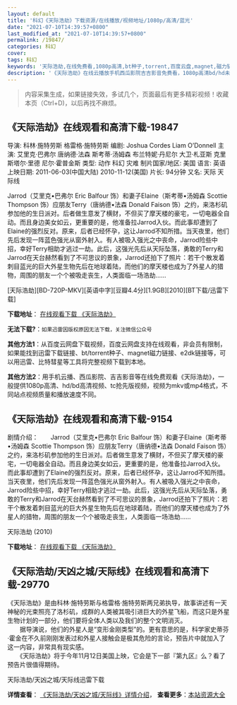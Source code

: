 ```yaml
---
layout: default
title: '科幻《天际浩劫》下载资源/在线播放/视频地址/1080p/高清/蓝光'
date: "2021-07-10T14:39:57+0800"
last_modified_at: "2021-07-10T14:39:57+0800"
permalink: /19847/
categories: 科幻
cover:
tags: 科幻
keywords: '天际浩劫,在线免费看,1080p高清,bt种子,torrent,百度云盘,magnet,磁力链,迅雷下载资源'
description: '《天际浩劫》在线云播放手机西瓜影院吉吉影音免费看，1080p高清bd/hd未删减完整版和tc抢先枪版，mkv/mp4格式，附带bt/torrent种子、magnet/磁力链、百度云盘、网盘资源迅雷下载链接'
---
```


>内容采集生成，如果链接失效，多试几个，页面最后有更多精彩视频！收藏本页（Ctrl+D)，以后再找不麻烦。


## 《天际浩劫》在线观看和高清下载-19847

导演: 科林·施特劳斯 格雷格·施特劳斯 编剧: Joshua Cordes Liam O’Donnell 主演: 艾里克·巴弗尔 唐纳德·法森 斯考蒂·汤姆森 布兰特妮·丹尼尔 大卫·札亚斯 克里斯塔尔·里德 尼尔·霍普金斯 类型: 动作 科幻 灾难 制片国家/地区: 美国 语言: 英语 上映日期: 2011-06-03(中国大陆) 2010-11-12(美国) 片长: 94分钟 又名: 天际 天际线

Jarrod（艾里克•巴弗尔 Eric Balfour 饰）和妻子Elaine（斯考蒂•汤姆森 Scottie Thompson 饰）应朋友Terry（唐纳德•法森 Donald Faison 饰）之约，来洛杉矶参加他的生日派对。后者做生意发了横财，不但买了摩天楼的豪宅，一切电器全自动。而且身边美女如云，更重要的是，他准备拉Jarrod入伙。而此事却遭到了Elaine的强烈反对。原来，后者已经怀孕，这让Jarrod不知所措。当天夜里，他们先后发现一阵蓝色强光从窗外射入。有人被吸入强光之中丧命，Jarrod险些中招，幸好Terry相助才逃过一劫。此后，这强光先后从天际坠落，勇敢的Terry和Jarrod在天台赫然看到了不可思议的景象，Jarrod还拍下了照片：若干个散发着刺目蓝光的巨大外星生物先后在地球着陆，而他们的摩天楼也成为了外星人的猎物，周围的朋友一个个被吸走丧生，人类面临一场浩劫……


[天际浩劫][BD-720P-MKV][英语中字][豆瓣4.4分][1.9GB][2010][BT下载/迅雷下载]

**下载地址**： [在线观看下载 《天际浩劫》](https://www.btdx8.com/torrent/skyline_2010.html) 


**无法下载?**：`如果迅雷因版权原因无法下载，关注微信公众号 `

**其他方法1**：从百度云网盘下载视频，百度云网盘支持在线观看，非会员有限制，如果能找到迅雷下载链接、bt/torrent种子、magnet磁力链接、e2dk链接等，可以用迅雷、比特彗星等工具将完整视频下载到本地。

**其他方法2**：用手机云播、西瓜影院、吉吉影音等在线免费观看《天际浩劫》，一般提供1080p高清、hd/bd高清视频、tc抢先版视频，视频为mkv或mp4格式，不同站点视频质量和播放速度不同。


## 《天际浩劫》在线观看和高清下载-9154

剧情介绍：　　Jarrod（艾里克•巴弗尔 Eric Balfour 饰）和妻子Elaine（斯考蒂•汤姆森 Scottie Thompson 饰）应朋友Terry（唐纳德•法森 Donald Faison 饰）之约，来洛杉矶参加他的生日派对。后者做生意发了横财，不但买了摩天楼的豪宅，一切电器全自动。而且身边美女如云，更重要的是，他准备拉Jarrod入伙。而此事却遭到了Elaine的强烈反对。原来，后者已经怀孕，这让Jarrod不知所措。当天夜里，他们先后发现一阵蓝色强光从窗外射入。有人被吸入强光之中丧命，Jarrod险些中招，幸好Terry相助才逃过一劫。此后，这强光先后从天际坠落，勇敢的Terry和Jarrod在天台赫然看到了不可思议的景象，Jarrod还拍下了照片：若干个散发着刺目蓝光的巨大外星生物先后在地球着陆，而他们的摩天楼也成为了外星人的猎物，周围的朋友一个个被吸走丧生，人类面临一场浩劫……


天际浩劫 (2010)

**下载地址**： [在线观看下载 《天际浩劫》](https://www.btbtdy.me/btdy/dy9871.html) 


## 《天际浩劫/天凶之城/天际线》在线观看和高清下载-29770

《天际浩劫》是由科林&middot;施特劳斯与格雷格·施特劳斯两兄弟执导，故事讲述有一天神秘的光束照亮了洛杉矶，成群的人类被其吸引进巨大的外星飞船，而这只是外星生物计划的一部分，他们要将全体人类以及我们的整个文明消灭。<br />　　据导演说，他们的外星人是“变形金刚类型”的。更有意思的是，科学家史蒂芬·霍金在不久前刚刚发表过和外星人接触会是极其危险的言论，预告片中就加入了这一内容，非常具有现实感。<br />　　《天际浩劫》将于今年11月12日美国上映，它会是下一部『第九区』么？看了预告片很值得期待。


天际浩劫/天凶之城/天际线迅雷下载

**详情查看**： [《天际浩劫/天凶之城/天际线》详情介绍](/movie/29770/)， **查看更多**：[本站资源大全](/movie/t/all/)

